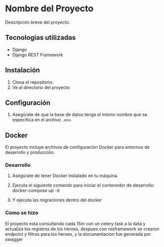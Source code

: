 # Nombre del Proyecto

Descripción breve del proyecto.

## Tecnologías utilizadas

- Django
- Django REST Framework

## Instalación

1. Clona el repositorio:
2. Ve al directorio del proyecto

## Configuración

1. Asegúrate de que la base de datos tenga el mismo nombre que se especifica en el archivo `.env`.


## Docker

El proyecto incluye archivos de configuración Docker para entornos de desarrollo y producción.

### Desarrollo

1. Asegúrate de tener Docker instalado en tu máquina.

2. Ejecuta el siguiente comando para iniciar el contenedor de desarrollo: docker-compose up -d

3. Y ejecuta las migraciones dentro del docker

### Como se hizo

El proyecto esta consultando cada 15m con un celery task a la data y actualiza los registros de los heroes, despues
con resframework se crearon endpoint y filtros para los heroes, y la documentacion fue generada por swagger